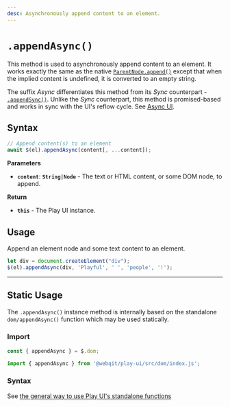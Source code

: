 ```yaml
---
desc: Asynchronously append content to an element.
---
```

# `.appendAsync()`

This method is used to asynchronously append content to an element. It works exactly the same as the native [`ParentNode.append()`](https://developer.mozilla.org/en-US/docs/Web/API/ParentNode/append) except that when the implied content is undefined, it is converted to an empty string.

The suffix *Async* differentiates this method from its *Sync* counterpart - [`.appendSync()`](../appendsync). Unlike the *Sync* counterpart, this method is promised-based and works in sync with the UI's reflow cycle. See [Async UI](../../overview#meet-async-ui).

## Syntax

```js
// Append content(s) to an element
await $(el).appendAsync(content[, ...content]);
```

**Parameters**

+ **`content`**: **`String|Node`** - The text or HTML content, or some DOM node, to append.

**Return**

+ **`this`** - The Play UI instance.

## Usage

Append an element node and some text content to an element.

```js
let div = document.createElement("div");
$(el).appendAsync(div, 'Playful', ' ', 'people', '!');
```

------

## Static Usage

The `.appendAsync()` instance method is internally based on the standalone `dom/appendAsync()` function which may be used statically.

### Import

```js
const { appendAsync } = $.dom;
```
```js
import { appendAsync } from '@webqit/play-ui/src/dom/index.js';
```

### Syntax

See [the general way to use Play UI's standalone functions](../../../overview#use-as-descrete-utilities)